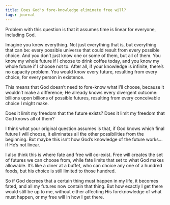 ```yaml
---
title: Does God's fore-knowledge eliminate free will?
tags: journal
---
```


Problem with this question is that it assumes time is linear for everyone,
including God.

Imagine you knew everything. Not just everything that is, but everything that
can be: every possible universe that could result from every possible choice.
And you don’t just know one or some of them, but all of them. You know my
whole future if I choose to drink coffee today, and you know my whole future
if I choose not to. After all, if your knowledge is infinite, there’s no
capacity problem. You would know every future, resulting from every choice,
for every person in existence.

This means that God doesn’t need to fore-know what I’ll choose, because it
wouldn’t make a difference; He already knows every divergent outcome: billions
upon billions of possible futures, resulting from every conceivable choice I
might make.

Does it limit my freedom that the future exists? Does it limit my freedom that
God knows all of them?

I think what your original question assumes is that, if God knows which final
future I will choose, it eliminates all the other possibilities from the
beginning. But maybe this isn’t how God’s knowledge of the future works… if
He’s not linear.

I also think this is where fate and free will co-exist. Free will creates the
set of futures we can choose from, while fate limits that set to what God
makes allowable. It’s like a diner at a buffet, who can choice any one of a
hundred foods, but his choice is still limited to those hundred.

So if God decrees that a certain thing must happen in my life, it becomes
fated, and all my futures now contain that thing. But how exactly I get there
would still be up to me, without either affecting His foreknowledge of what
must happen, or my free will in how I get there.
